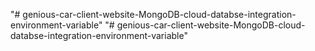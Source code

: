 "# genious-car-client-website-MongoDB-cloud-databse-integration-environment-variable" 
"# genious-car-client-website-MongoDB-cloud-databse-integration-environment-variable" 

